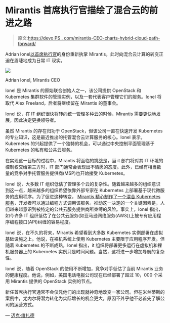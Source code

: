 # Mirantis 首席执行官描绘了混合云的前进之路

> 原文:[https://devo PS . com/mirantis-CEO-charts-hybrid-cloud-path-forward/](https://devops.com/mirantis-ceo-charts-hybrid-cloud-path-forward/)

Adrian Ionel[以首席执行官](https://globenewswire.com/news-release/2018/01/25/1305162/0/en/Co-Founder-Adrian-Ionel-Returns-to-Mirantis-to-Lead-Company-Beyond-Private-Cloud.html)的身份重新执掌 Mirantis，此时向混合云计算的转变正迫在眉睫地成为日常 IT 现实。

![](../Images/10692fe1599c02219e86341a8486bf9a.png)

Adrian Ionel, Mirantis CEO

Ionel 是 Mirantis 的原始联合创始人之一，该公司提供 OpenStack 和 Kubernetes 集群软件的管理实例，以及一套代表客户管理它们的服务。Ionel 将取代 Alex Freeland，后者将继续留在 Mirantis 的董事会。

Ionel 说，在 IT 组织很快将转向统一管理多种云的时候，Mirantis 需要更快地发展，因此决定更换领导者。

虽然 Mirantis 的存在归功于 OpenStack，但该公司一直在快速开发 Kubernetes 的专业知识，这是最近推出的托管混合云计算服务的核心。Ionel 表示，Kubernetes 的兴起提供了一个独特的机会，可以通过中央控制平面管理基于 Kubernetes 的私有和公共云服务。

在实现这一目标的过程中，Mirantis 将面临的挑战是，当 it 部门将对其 IT 环境的控制权交给第三方时，IT 部门通常会表现出不情愿的态度。此外，已经有相当数量的竞争对手托管服务提供商(MSP)也开始接受 Kubernetes。

Ionel 说，大多数 IT 组织低估了管理多个云的复杂性。随着越来越多的组织意识到这一点，越来越多的组织希望依靠外部专家在 Kubernetes 上部署基于现代微服务的应用程序。为了促进这种转变， [Mirantis 精心制作了一个混合 Kubernetes 服务](https://containerjournal.com/2017/09/28/mirantis-support-kubernetes-aws/)，开发者可以通过编程方式调用该服务。推动这一决定的一个关键因素是，人们越来越意识到被特定的公共云服务提供商所束缚的风险。事实上，Ionel 指出，如今许多 IT 组织低估了在公共云服务(如亚马逊网络服务(AWS))上被专有应用程序编程接口(API)纠缠的容易程度。

Ionel 说，在不久的将来，Mirantis 希望看到大多数 Kubernetes 实例部署在虚拟基础设施之上。他说，在裸机系统上使用 Kubernetes 主要限于应用程序开发。但随着 Kubernetes 的不断成熟，Ionel 指出，it 组织将部署更多运行在虚拟机和裸机服务器上的 Kubernetes 实例只是时间问题。当然，这将进一步增加导航的复杂性。

Ionel 说，随着 OpenStack 的使用不断增加，竞争对手低估了当前 Mirantis 业务的健康程度。他说，例如，美国电话电报公司现在已经部署了超过 10，000 个采用 Mirantis 提供的 OpenStack 实例的节点。

新任首席执行官通常不会仅凭他们的出现就神奇地改变一家公司。但在米兰蒂斯的案例中，尤内尔将潜力转化为实际增长的机会更大，原因不外乎他不必首先了解公司的运营方式。

— [迈克·维扎德](https://devops.com/author/mike-vizard/)
